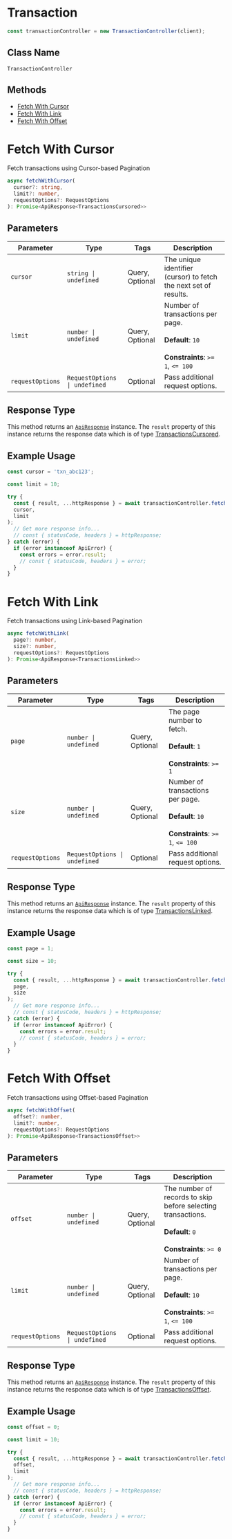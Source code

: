 # Transaction

```ts
const transactionController = new TransactionController(client);
```

## Class Name

`TransactionController`

## Methods

* [Fetch With Cursor](../../doc/controllers/transaction.md#fetch-with-cursor)
* [Fetch With Link](../../doc/controllers/transaction.md#fetch-with-link)
* [Fetch With Offset](../../doc/controllers/transaction.md#fetch-with-offset)


# Fetch With Cursor

Fetch transactions using Cursor-based Pagination

```ts
async fetchWithCursor(
  cursor?: string,
  limit?: number,
  requestOptions?: RequestOptions
): Promise<ApiResponse<TransactionsCursored>>
```

## Parameters

| Parameter | Type | Tags | Description |
|  --- | --- | --- | --- |
| `cursor` | `string \| undefined` | Query, Optional | The unique identifier (cursor) to fetch the next set of results. |
| `limit` | `number \| undefined` | Query, Optional | Number of transactions per page.<br><br>**Default**: `10`<br><br>**Constraints**: `>= 1`, `<= 100` |
| `requestOptions` | `RequestOptions \| undefined` | Optional | Pass additional request options. |

## Response Type

This method returns an [`ApiResponse`](../../doc/api-response.md) instance. The `result` property of this instance returns the response data which is of type [TransactionsCursored](../../doc/models/transactions-cursored.md).

## Example Usage

```ts
const cursor = 'txn_abc123';

const limit = 10;

try {
  const { result, ...httpResponse } = await transactionController.fetchWithCursor(
  cursor,
  limit
);
  // Get more response info...
  // const { statusCode, headers } = httpResponse;
} catch (error) {
  if (error instanceof ApiError) {
    const errors = error.result;
    // const { statusCode, headers } = error;
  }
}
```


# Fetch With Link

Fetch transactions using Link-based Pagination

```ts
async fetchWithLink(
  page?: number,
  size?: number,
  requestOptions?: RequestOptions
): Promise<ApiResponse<TransactionsLinked>>
```

## Parameters

| Parameter | Type | Tags | Description |
|  --- | --- | --- | --- |
| `page` | `number \| undefined` | Query, Optional | The page number to fetch.<br><br>**Default**: `1`<br><br>**Constraints**: `>= 1` |
| `size` | `number \| undefined` | Query, Optional | Number of transactions per page.<br><br>**Default**: `10`<br><br>**Constraints**: `>= 1`, `<= 100` |
| `requestOptions` | `RequestOptions \| undefined` | Optional | Pass additional request options. |

## Response Type

This method returns an [`ApiResponse`](../../doc/api-response.md) instance. The `result` property of this instance returns the response data which is of type [TransactionsLinked](../../doc/models/transactions-linked.md).

## Example Usage

```ts
const page = 1;

const size = 10;

try {
  const { result, ...httpResponse } = await transactionController.fetchWithLink(
  page,
  size
);
  // Get more response info...
  // const { statusCode, headers } = httpResponse;
} catch (error) {
  if (error instanceof ApiError) {
    const errors = error.result;
    // const { statusCode, headers } = error;
  }
}
```


# Fetch With Offset

Fetch transactions using Offset-based Pagination

```ts
async fetchWithOffset(
  offset?: number,
  limit?: number,
  requestOptions?: RequestOptions
): Promise<ApiResponse<TransactionsOffset>>
```

## Parameters

| Parameter | Type | Tags | Description |
|  --- | --- | --- | --- |
| `offset` | `number \| undefined` | Query, Optional | The number of records to skip before selecting transactions.<br><br>**Default**: `0`<br><br>**Constraints**: `>= 0` |
| `limit` | `number \| undefined` | Query, Optional | Number of transactions per page.<br><br>**Default**: `10`<br><br>**Constraints**: `>= 1`, `<= 100` |
| `requestOptions` | `RequestOptions \| undefined` | Optional | Pass additional request options. |

## Response Type

This method returns an [`ApiResponse`](../../doc/api-response.md) instance. The `result` property of this instance returns the response data which is of type [TransactionsOffset](../../doc/models/transactions-offset.md).

## Example Usage

```ts
const offset = 0;

const limit = 10;

try {
  const { result, ...httpResponse } = await transactionController.fetchWithOffset(
  offset,
  limit
);
  // Get more response info...
  // const { statusCode, headers } = httpResponse;
} catch (error) {
  if (error instanceof ApiError) {
    const errors = error.result;
    // const { statusCode, headers } = error;
  }
}
```

